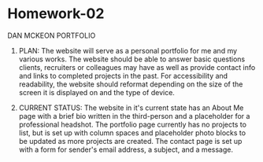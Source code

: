# Homework-02

DAN MCKEON PORTFOLIO

1. PLAN: The website will serve as a personal portfolio for me and my various works. The website should be able to answer basic questions clients, recruiters or colleagues may have as well as provide contact info and links to completed projects in the past. For accessibility and readability, the website should reformat depending on the size of the screen it is displayed on and the type of device.

2. CURRENT STATUS: The website in it's current state has an About Me page with a brief bio written in the third-person and a placeholder for a professional headshot. The portfolio page currently has no projects to list, but is set up with column spaces and placeholder photo blocks to be updated as more projects are created. The contact page is set up with a form for sender's email address, a subject, and a message.
